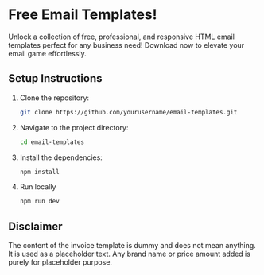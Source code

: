 # Free Email Templates!

Unlock a collection of free, professional, and responsive HTML email templates perfect for any business need! Download now to elevate your email game effortlessly.

## Setup Instructions

1. Clone the repository:
   ```bash
   git clone https://github.com/yourusername/email-templates.git
   ```
2. Navigate to the project directory:
   ```bash
   cd email-templates
   ```
3. Install the dependencies:
   ```bash
   npm install
   ```
4. Run locally
   ```bash
   npm run dev
   ```

## Disclaimer

The content of the invoice template is dummy and does not mean anything. It is used as a placeholder text. Any brand name or price amount added is purely for placeholder purpose.
